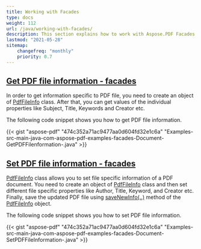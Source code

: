 ```yaml
---
title: Working with Facades
type: docs
weight: 112
url: /java/working-with-facades/
description: This section explains how to work with Aspose.PDF Facades - a toolset for popular operations with PDF.
lastmod: "2021-05-28"
sitemap:
    changefreq: "monthly"
    priority: 0.7
---
```


## <ins>**Get PDF file information - facades**
In order to get information specific to PDF file, you need to create an object of [PdfFileInfo](https://apireference.aspose.com/java/pdf/com.aspose.pdf.facades/PdfFileInfo) class. After that, you can get values of the individual properties like Subject, Title, Keywords and Creator etc.

The following code snippet shows you how to get PDF file information.



{{< gist "aspose-pdf" "474c352a71ac9477aa0d604fd32e1c6a" "Examples-src-main-java-com-aspose-pdf-examples-facades-Document-GetPDFFilenformation-.java" >}}
## <ins>**Set PDF file information - facades**
[PdfFileInfo](https://apireference.aspose.com/java/pdf/com.aspose.pdf.facades/PdfFileInfo) class allows you to set file specific information of a PDF document. You need to create an object of [PdfFileInfo](https://apireference.aspose.com/java/pdf/com.aspose.pdf.facades/PdfFileInfo) class and then set different file specific properties like Author, Title, Keyword, and Creator etc. Finally, save the updated PDF file using [saveNewInfo(..)](https://apireference.aspose.com/java/pdf/com.aspose.pdf.facades/PdfFileInfo#saveNewInfo-java.io.OutputStream-) method of the [PdfFileInfo](https://apireference.aspose.com/java/pdf/com.aspose.pdf.facades/PdfFileInfo) object.

The following code snippet shows you how to set PDF file information.



{{< gist "aspose-pdf" "474c352a71ac9477aa0d604fd32e1c6a" "Examples-src-main-java-com-aspose-pdf-examples-facades-Document-SetPDFFileInformation-.java" >}}
